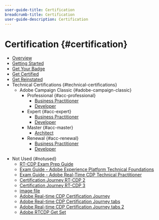 ```yaml
---
user-guide-title: Certification
breadcrumb-title: Certification
user-guide-description: Certification
---
```


# Certification {#certification}

+ [Overview](overview.md)
+ [Getting Started](getting-started.md)
+ [Get Your Badge](get-badge.md)
+ [Get Certified](get-certified.md)
+ [Get Reinstated](get-reinstated.md)
+ Technical Certifications {#technical-certifications}
  + Adobe Campaign Classic {#adobe-campaign-classic}
    + Professional {#acc-professional}
      + [Business Practitioner](/help/acc/acc-p-business.md)
      + [Developer](/help/acc/acc-p-developer.md)
    + Expert {#acc-expert}
      + [Business Practitioner](https://experienceleague.corp.adobe.com)
      + [Developer](https://experienceleague.corp.adobe.com)
    + Master {#acc-master}
      + [Architect](https://experienceleague.corp.adobe.com)
    + Renewal {#acc-renewal}
      + [Business Practitioner](https://experienceleague.corp.adobe.com)
      + [Developer](https://experienceleague.corp.adobe.com)
 <!--- 
    + Data Insights & Analytics {#data-insights-analytics}
      + [Available Certifications](data-insights-analytics/overview.md)
      + Adobe Analytics {#adobe-aa}
        + [Get Ready](https://experienceleague.corp.adobe.com)
        + [Get Prepped](https://experienceleague.corp.adobe.com)
      + Adobe Real-Time CDP {#adobe-rt-cdp}
        + [Get Ready](data-insights-analytics/rt-cdp/get-ready.md)
        + [Get Prepped](data-insights-analytics/rt-cdp/get-prepped.md)
      + Adobe Audience Manager {#adobe-aam}
        + [Get Ready](https://experienceleague.corp.adobe.com)
        + [Get Prepped](https://experienceleague.corp.adobe.com)
      + Adobe Advertising Cloud {#adobe-adv-cloud}
        + [Get Ready](https://experienceleague.corp.adobe.com)
        + [Get Prepped](https://experienceleague.corp.adobe.com)
    + Content & Commerce {#content-commerce}
      + [Certifications](content-and-commerce/overview.md)
      + [Adobe Experience Manager](https://experienceleague.corp.adobe.com)
        + [Get Ready](https://experienceleague.corp.adobe.com)
        + [Get Prepped](https://experienceleague.corp.adobe.com)
      + [Adobe Commerce](https://experienceleague.corp.adobe.com)
        + [Get Ready](https://experienceleague.corp.adobe.com)
        + [Get Prepped](https://experienceleague.corp.adobe.com)
    + Customer Journeys {#customer-journeys}
      + [Certifications](customer-journeys/overview.md)
      + [Adobe Journey Optimizer](https://experienceleague.corp.adobe.com)
        + [Get Ready](https://experienceleague.corp.adobe.com)
        + [Get Prepped](https://experienceleague.corp.adobe.com)
      + [Adobe Marketo Engage](https://experienceleague.corp.adobe.com)
        + [Get Ready](https://experienceleague.corp.adobe.com)
        + [Get Prepped](https://experienceleague.corp.adobe.com)
      + [Adobe Campaign](https://experienceleague.corp.adobe.com)
        + [Get Ready](https://experienceleague.corp.adobe.com)
        + [Get Prepped](https://experienceleague.corp.adobe.com)
      + [Adobe Target](https://experienceleague.corp.adobe.com)
        + [Get Ready](https://experienceleague.corp.adobe.com)
        + [Get Prepped](https://experienceleague.corp.adobe.com)
    + Marketing Workflow {#marketing-workflow}
      + [Certifications](marketing-workflow/overview.md)
      + [Adobe Workfront](https://experienceleague.corp.adobe.com)
        + [Get Ready](https://experienceleague.corp.adobe.com)
        + [Get Prepped](https://experienceleague.corp.adobe.com)
--->

+ Not Used {#notused}
  + [RT-CDP Exam Prep Guide](/help/data-insights-analytics/rt-cdp/exam-prep-guide-rt-cdp-exam.md)
  + [Exam Guide - Adobe Experience Platform Technical Foundations](/help/data-insights-analytics/rt-cdp/exam-guide-ad0-e600.md)
  + [Exam Guide - Adobe Real-Time CDP Technical Practitioner](/help/data-insights-analytics/rt-cdp/exam-guide-ad7-e601.md)
  + [Certification Journey RT-CDP 2](data-insights-analytics/rt-cdp/old-builds/journey-rt-cdp-2.md)
  + [Certification Journey RT-CDP 3](data-insights-analytics/rt-cdp/old-builds/journey-rt-cdp-3.md)
  + [image file](images.md)
  + [Adobe Real-time CDP Certification Journey](/help/data-insights-analytics/rt-cdp/journey-rt-cdp.md)
  + [Adobe Real-time CDP Certification Journey tabs](/help/data-insights-analytics/rt-cdp/journey-rt-cdp-tabs.md)
  + [Adobe Real-time CDP Certification Journey tabs 2](/help/data-insights-analytics/rt-cdp/journey-rt-cdp-tabs-2.md)
  + [Adobe RTCDP Get Set](/help/data-insights-analytics/rt-cdp/get-set-rt-cdp.md)
